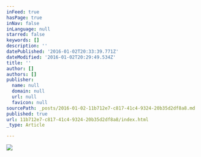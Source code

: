 ```yaml
---
inFeed: true
hasPage: true
inNav: false
inLanguage: null
starred: false
keywords: []
description: ''
datePublished: '2016-01-02T20:33:39.771Z'
dateModified: '2016-01-02T20:29:49.534Z'
title: ''
author: []
authors: []
publisher:
  name: null
  domain: null
  url: null
  favicon: null
sourcePath: _posts/2016-01-02-11b712e7-c817-41c4-9324-20b35d2df8a8.md
published: true
url: 11b712e7-c817-41c4-9324-20b35d2df8a8/index.html
_type: Article

---
```

![](https://the-grid-user-content.s3-us-west-2.amazonaws.com/157f0261-d891-4620-af39-18dd0ba1fabf.jpg)